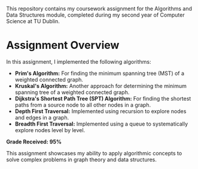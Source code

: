 This repository contains my coursework assignment for the Algorithms and Data Structures module, completed during my second year of Computer Science at TU Dublin.

# Assignment Overview

In this assignment, I implemented the following algorithms:

- **Prim's Algorithm:** For finding the minimum spanning tree (MST) of a weighted connected graph.
- **Kruskal's Algorithm:** Another approach for determining the minimum spanning tree of a weighted connected graph.
- **Dijkstra's Shortest Path Tree (SPT) Algorithm:** For finding the shortest paths from a source node to all other nodes in a graph.
- **Depth First Traversal:** Implemented using recursion to explore nodes and edges in a graph.
- **Breadth First Traversal:** Implemented using a queue to systematically explore nodes level by level.

**Grade Received: 95%**

This assignment showcases my ability to apply algorithmic concepts to solve complex problems in graph theory and data structures.